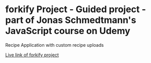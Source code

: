 # forkify Project - Guided project - part of Jonas Schmedtmann's JavaScript course on Udemy
Recipe Application with custom recipe uploads

[Live link of forkify project](https://forkify-muthu.netlify.app/)

